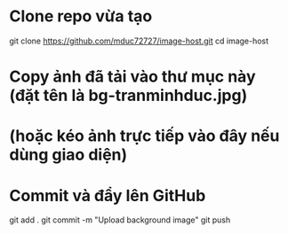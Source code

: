 # Clone repo vừa tạo
git clone https://github.com/mduc72727/image-host.git
cd image-host

# Copy ảnh đã tải vào thư mục này (đặt tên là bg-tranminhduc.jpg)
# (hoặc kéo ảnh trực tiếp vào đây nếu dùng giao diện)

# Commit và đẩy lên GitHub
git add .
git commit -m "Upload background image"
git push

